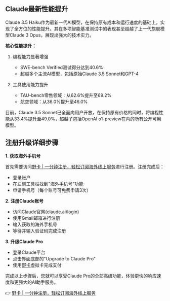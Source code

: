 ## Claude最新性能提升

Claude 3.5 Haiku作为最新一代AI模型，在保持原有成本和运行速度的基础上，实现了全方位的性能提升。其在多项智能基准测试中的表现甚至超越了上一代旗舰模型Claude 3 Opus，展现出强大的技术实力。

**核心性能提升：**

1. 编程能力显著增强
   - SWE-bench Verified测试得分达到40.6%
   - 超越多个主流AI模型，包括原始Claude 3.5 Sonnet和GPT-4

2. 工具使用能力提升
   - TAU-bench零售领域：从62.6%提升至69.2%
   - 航空领域：从36.0%提升至46.0%

目前，Claude 3.5 Sonnet已全面向用户开放，在保持原有价格的同时，将编程性能从33.4%提升至49.0%，超越了包括OpenAI o1-preview在内的所有公开可用模型。

## 注册升级详细步骤

**1. 获取海外手机号**

首先需要访问[野卡 | 一分钟注册，轻松订阅海外线上服务](https://bit.ly/bewildcard)进行注册。注册完成后：
- 登录账户
- 在左侧工具栏找到"海外手机号"功能
- 申请手机号（每个账号可免费申请3次）

**2. 注册Claude账号**

- 访问Claude官网(claude.ai/login)
- 使用Gmail邮箱进行注册
- 输入获取的海外手机号
- 等待并输入验证码完成注册

**3. 升级Claude Pro**

- 登录Claude平台
- 点击界面底部的"Upgrade to Claude Pro"
- 使用[野卡](https://bit.ly/bewildcard)虚拟卡完成支付

完成以上步骤后，您就可以享受Claude Pro的全部高级功能，体验更快的响应速度和更强大的AI助手服务。

👉 [野卡 | 一分钟注册，轻松订阅海外线上服务](https://bit.ly/bewildcard)